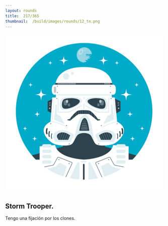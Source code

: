 ```yaml
---
layout:	rounds
title:	217/365
thumbnail:	/build/images/rounds/12_tn.png
---
```


![	217/365	](/build/images/rounds/12.png	)

##	Storm Trooper.
Tengo una fijación por los clones.
